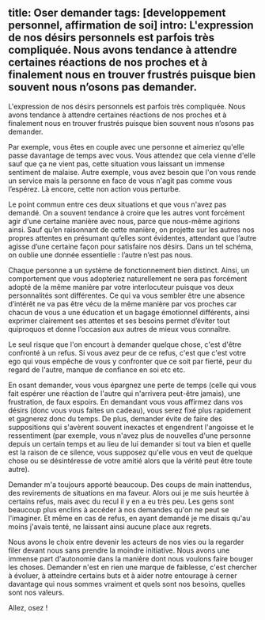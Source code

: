 title: Oser demander
tags: [developpement personnel, affirmation de soi]
intro: L'expression de nos désirs personnels est parfois très compliquée. Nous avons tendance à attendre certaines réactions de nos proches et à finalement nous en trouver frustrés puisque bien souvent nous n’osons pas demander.
---
L'expression de nos désirs personnels est parfois très compliquée. Nous avons tendance à attendre certaines réactions de nos proches et à finalement nous en trouver frustrés puisque bien souvent nous n’osons pas demander.

Par exemple, vous êtes en couple avec une personne et aimeriez qu'elle passe davantage de temps avec vous. Vous attendez que cela vienne d'elle sauf que ça ne vient pas, cette situation vous laissant un immense sentiment de malaise.
Autre exemple, vous avez besoin que l'on vous rende un service mais la personne en face de vous n'agit pas comme vous l’espérez. Là encore, cette non action vous perturbe.

Le point commun entre ces deux situations et que vous n'avez pas demandé. On a souvent tendance à croire que les autres vont forcément agir d'une certaine manière avec nous, parce que nous-même agirions ainsi. Sauf qu’en raisonnant de cette manière, on projette sur les autres nos propres attentes en présumant qu’elles sont évidentes, attendant que l’autre agisse d’une certaine façon pour satisfaire nos désirs. Dans un tel schéma, on oublie une donnée essentielle : l’autre n’est pas nous.
  
Chaque personne a un système de fonctionnement bien distinct. Ainsi, un comportement que vous adopteriez naturellement ne sera pas forcément adopté de la même manière par votre interlocuteur puisque vos deux personnalités sont différentes. Ce qui va vous sembler être une absence d’intérêt ne va pas être vécu de la même manière par vos proches car chacun de vous a une éducation et un bagage émotionnel différents, ainsi exprimer clairement ses attentes et ses besoins permet d’éviter tout quiproquos et donne l’occasion aux autres de mieux vous connaître.

Le seul risque que l'on encourt à demander quelque chose, c'est d'être confronté à un refus. 
Si vous avez peur de ce refus, c'est que c'est votre ego qui vous empêche de vous y confronter que ce soit par fierté, peur du regard de l'autre, manque de confiance en soi etc etc.

En osant demander, vous vous épargnez une perte de temps (celle qui vous fait espérer une réaction de l'autre qui n'arrivera peut-être jamais), une frustration, de faux espoirs. En demandant vous vous affirmez dans vos désirs (donc vous vous faites un cadeau), vous serez fixé plus rapidement et gagnerez donc du temps.
De plus, demander évite de faire des suppositions qui s'avèrent souvent inexactes et engendrent l'angoisse et le ressentiment (par exemple, vous n'avez plus de nouvelles d'une personne depuis un certain temps et au lieu de lui demander si tout va bien et quelle est la raison de ce silence, vous supposez qu'elle vous en veut de quelque chose ou se désintéresse de votre amitié alors que la vérité peut être toute autre).

Demander m'a toujours apporté beaucoup. Des coups de main inattendus, des revirements de situations en ma faveur. Alors oui je me suis heurtée à certains refus, mais avec du recul il y en a eu très peu. Les gens sont beaucoup plus enclins à accéder à nos demandes qu'on ne peut se l'imaginer. Et même en cas de refus, en ayant demandé je me disais qu'au moins j'avais tenté, ne laissant ainsi aucune place aux regrets.

Nous avons le choix entre devenir les acteurs de nos vies ou la regarder filer devant nous sans prendre la moindre initiative. Nous avons une immense part d'autonomie dans la manière dont nous voulons faire bouger les choses.
Demander n'est en rien une marque de faiblesse, c'est chercher à évoluer, à atteindre certains buts et à aider notre entourage à cerner davantage qui nous sommes vraiment et quels sont nos besoins, quelles sont nos valeurs.

Allez, osez !
